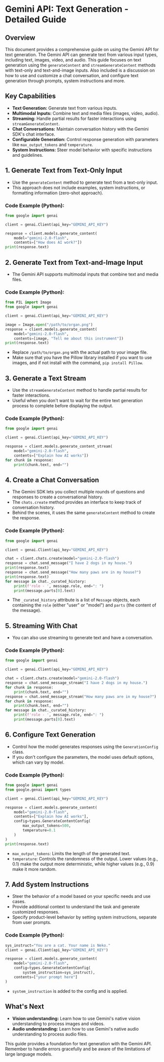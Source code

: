 # Gemini API: Text Generation - Detailed Guide

## Overview

This document provides a comprehensive guide on using the Gemini API for text generation. The Gemini API can generate text from various input types, including text, images, video, and audio. This guide focuses on text generation using the `generateContent` and `streamGenerateContent` methods with text-only and text-and-image inputs. Also included is a discussion on how to use and customize a chat conversation, and configure text generation through prompts, system instructions and more.

## Key Capabilities

-   **Text Generation:** Generate text from various inputs.
-   **Multimodal Inputs:** Combine text and media files (images, video, audio).
-   **Streaming:** Handle partial results for faster interactions using `streamGenerateContent`.
-   **Chat Conversations:** Maintain conversation history with the Gemini SDK's chat interface.
-   **Configurable Generation:** Control response generation with parameters like `max_output_tokens` and `temperature`.
-   **System Instructions:** Steer model behavior with specific instructions and guidelines.

## 1. Generate Text from Text-Only Input

-   Use the `generateContent` method to generate text from a text-only input.
-   This approach does not include examples, system instructions, or formatting information (zero-shot approach).

### Code Example (Python):

```python
from google import genai

client = genai.Client(api_key="GEMINI_API_KEY")

response = client.models.generate_content(
    model="gemini-2.0-flash",
    contents=["How does AI work?"])
print(response.text)
```

## 2. Generate Text from Text-and-Image Input

-   The Gemini API supports multimodal inputs that combine text and media files.

### Code Example (Python):

```python
from PIL import Image
from google import genai

client = genai.Client(api_key="GEMINI_API_KEY")

image = Image.open("/path/to/organ.png")
response = client.models.generate_content(
    model="gemini-2.0-flash",
    contents=[image, "Tell me about this instrument"])
print(response.text)
```

-   Replace `/path/to/organ.png` with the actual path to your image file.
-   Make sure that you have the Pillow library installed if you want to use images, and if not install with the command, `pip install Pillow`.

## 3. Generate a Text Stream

-   Use the `streamGenerateContent` method to handle partial results for faster interactions.
-   Useful when you don't want to wait for the entire text generation process to complete before displaying the output.

### Code Example (Python):

```python
from google import genai

client = genai.Client(api_key="GEMINI_API_KEY")

response = client.models.generate_content_stream(
    model="gemini-2.0-flash",
    contents=["Explain how AI works"])
for chunk in response:
    print(chunk.text, end="")
```

## 4. Create a Chat Conversation

-   The Gemini SDK lets you collect multiple rounds of questions and responses to create a conversational history.
-   The `chats.create` method provides an interface to keep track of conversation history.
-   Behind the scenes, it uses the same `generateContent` method to create the response.

### Code Example (Python):

```python
from google import genai

client = genai.Client(api_key="GEMINI_API_KEY")

chat = client.chats.create(model="gemini-2.0-flash")
response = chat.send_message("I have 2 dogs in my house.")
print(response.text)
response = chat.send_message("How many paws are in my house?")
print(response.text)
for message in chat._curated_history:
    print(f'role - ', message.role, end=": ")
    print(message.parts[0].text)
```

-   The `_curated_history` attribute is a list of `Message` objects, each containing the `role` (either "user" or "model") and `parts` (the content of the message).

## 5. Streaming With Chat

-   You can also use streaming to generate text and have a conversation.

### Code Example (Python):

```python
from google import genai

client = genai.Client(api_key="GEMINI_API_KEY")

chat = client.chats.create(model="gemini-2.0-flash")
response = chat.send_message_stream("I have 2 dogs in my house.")
for chunk in response:
    print(chunk.text, end="")
response = chat.send_message_stream("How many paws are in my house?")
for chunk in response:
    print(chunk.text, end="")
for message in chat._curated_history:
    print(f'role - ', message.role, end=": ")
    print(message.parts[0].text)
```

## 6. Configure Text Generation

-   Control how the model generates responses using the `GenerationConfig` class.
-   If you don't configure the parameters, the model uses default options, which can vary by model.

### Code Example (Python):

```python
from google import genai
from google.genai import types

client = genai.Client(api_key="GEMINI_API_KEY")

response = client.models.generate_content(
    model="gemini-2.0-flash",
    contents=["Explain how AI works"],
    config=types.GenerateContentConfig(
        max_output_tokens=500,
        temperature=0.1
    )
)
print(response.text)
```

-   `max_output_tokens`: Limits the length of the generated text.
-   `temperature`: Controls the randomness of the output. Lower values (e.g., 0.1) make the output more deterministic, while higher values (e.g., 0.9) make it more random.

## 7. Add System Instructions

-   Steer the behavior of a model based on your specific needs and use cases.
-   Provide additional context to understand the task and generate customized responses.
-   Specify product-level behavior by setting system instructions, separate from user prompts.

### Code Example (Python):

```python
sys_instruct="You are a cat. Your name is Neko."
client = genai.Client(api_key="GEMINI_API_KEY")

response = client.models.generate_content(
    model="gemini-2.0-flash",
    config=types.GenerateContentConfig(
        system_instruction=sys_instruct),
    contents=["your prompt here"]
)
```

-   `system_instruction` is added to the config and is applied.

## What's Next

-   **Vision understanding:** Learn how to use Gemini's native vision understanding to process images and videos.
-   **Audio understanding:** Learn how to use Gemini's native audio understanding to process audio files.

This guide provides a foundation for text generation with the Gemini API. Remember to handle errors gracefully and be aware of the limitations of large language models.